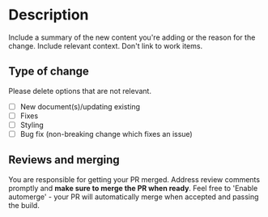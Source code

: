 # Description

Include a summary of the new content you're adding or the reason for the change. 
Include relevant context.
Don't link to work items.

## Type of change

Please delete options that are not relevant.

- [ ] New document(s)/updating existing
- [ ] Fixes
- [ ] Styling
- [ ] Bug fix (non-breaking change which fixes an issue)

## Reviews and merging

You are responsible for getting your PR merged. Address review comments promptly and **make sure to merge the PR when ready**.
Feel free to 'Enable automerge' - your PR will automatically merge when accepted and passing the build.
